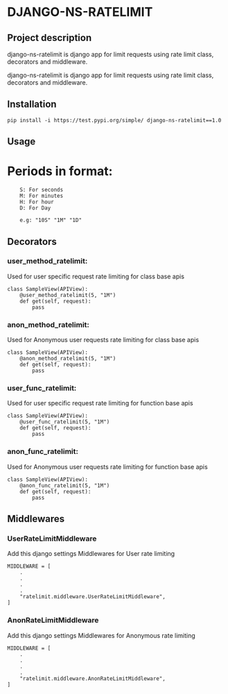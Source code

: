 # DJANGO-NS-RATELIMIT

## Project description
django-ns-ratelimit is django app for limit requests using rate limit class, decorators and middleware.

django-ns-ratelimit is django app for limit requests using rate limit class, decorators and middleware.

## Installation

```
pip install -i https://test.pypi.org/simple/ django-ns-ratelimit==1.0
```


## Usage

# Periods in format:
```
    S: For seconds
    M: For minutes
    H: For hour
    D: For Day

    e.g: "10S" "1M" "1D"
```

## Decorators
### user_method_ratelimit:
Used for user specific request rate limiting for class base apis

```
class SampleView(APIView):
    @user_method_ratelimit(5, "1M")
    def get(self, request):
        pass
```

### anon_method_ratelimit:
Used for Anonymous user requests rate limiting for class base apis

```
class SampleView(APIView):
    @anon_method_ratelimit(5, "1M")
    def get(self, request):
        pass
```

### user_func_ratelimit:
Used for user specific request rate limiting for function base apis

```
class SampleView(APIView):
    @user_func_ratelimit(5, "1M")
    def get(self, request):
        pass
```

### anon_func_ratelimit:
Used for Anonymous user requests rate limiting for function base apis

```
class SampleView(APIView):
    @anon_func_ratelimit(5, "1M")
    def get(self, request):
        pass
```

## Middlewares

### UserRateLimitMiddleware

Add this django settings Middlewares for User rate limiting
```
MIDDLEWARE = [
    .
    .
    .
    .
    "ratelimit.middleware.UserRateLimitMiddleware",
]
```

### AnonRateLimitMiddleware

Add this django settings Middlewares for Anonymous rate limiting
```
MIDDLEWARE = [
    .
    .
    .
    .
    "ratelimit.middleware.AnonRateLimitMiddleware",
]
```